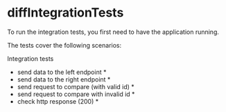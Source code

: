 # diffIntegrationTests

To run the integration tests, you first need to have the application running.

The tests cover the following scenarios:

Integration tests

- send data to the left endpoint *
- send data to the right endpoint *
- send request to compare (with valid id) *
- send request to compare with invalid id *
- check http response (200) *

